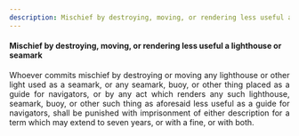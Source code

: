 ```yaml
---
description: Mischief by destroying, moving, or rendering less useful a lighthouse or seamark
---
```


#### Mischief by destroying, moving, or rendering less useful a lighthouse or seamark
<div style="text-align: justify">

Whoever commits mischief by destroying or moving any lighthouse or other light used as a seamark, or any seamark, buoy, or other thing placed as a guide for navigators, or by any act which renders any such lighthouse, seamark, buoy, or other such thing as aforesaid less useful as a guide for navigators, shall be punished with imprisonment of either description for a term which may extend to seven years, or with a fine, or with both.

</div>
